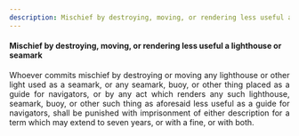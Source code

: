 ```yaml
---
description: Mischief by destroying, moving, or rendering less useful a lighthouse or seamark
---
```


#### Mischief by destroying, moving, or rendering less useful a lighthouse or seamark
<div style="text-align: justify">

Whoever commits mischief by destroying or moving any lighthouse or other light used as a seamark, or any seamark, buoy, or other thing placed as a guide for navigators, or by any act which renders any such lighthouse, seamark, buoy, or other such thing as aforesaid less useful as a guide for navigators, shall be punished with imprisonment of either description for a term which may extend to seven years, or with a fine, or with both.

</div>
